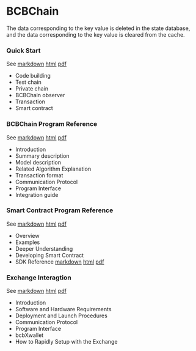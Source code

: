 # BCBChain

The data corresponding to the key value is deleted in the state database, and the data corresponding to the key value is cleared from the cache.

### Quick Start

See	[markdown](https://github.com/bcbchain/bcbchain/blob/master/doc/BCBChain_V2.0_Quick_Start_en.md) [html](https://www.bcbchain.io/static/bcbchain-docs/#/en/BCBChain_V2.0_Quick_Start_en) [pdf](https://github.com/bcbchain/bcbchain/blob/master/doc/BCBChain_V2.0_Quick_Start_en.pdf)

- Code building
- Test chain
- Private chain
- BCBChain observer
- Transaction
- Smart contract

### BCBChain Program Reference

See [markdown](https://github.com/bcbchain/bcbchain/blob/master/doc/BCBChain_V2.0_Program_Reference_en.md) [html](https://www.bcbchain.io/static/bcbchain-docs/#/en/BCBChain_V2.0_Program_Reference_en) [pdf](https://github.com/bcbchain/bcbchain/blob/master/doc/BCBChain_V2.0_Program_Reference_en.pdf)

- Introduction
- Summary description
- Model description
- Related Algorithm Explanation
- Transaction format
- Communication Protocol
- Program Interface
- Integration guide

### Smart Contract Program Reference

See [markdown](https://github.com/bcbchain/sdk/blob/master/doc/BCBChain_V2.0_Smart_Contract_Program_Guide_en.md) [html](https://www.bcbchain.io/static/bcbchain-docs/#/en/BCBChain_V2.0_Smart_Contract_Program_Guide_en) [pdf](https://github.com/bcbchain/sdk/blob/master/doc/BCBChain_V2.0_Smart_Contract_Program_Guide_en.pdf)

- Overview
- Examples
- Deeper Understanding
- Developing Smart Contract
- SDK Reference [markdown](https://github.com/bcbchain/sdk/blob/master/doc/BCBChain_V2.0_Smart_Contract_SDK_Reference_en.md) [html](https://www.bcbchain.io/static/bcbchain-docs/#/en/BCBChain_V2.0_Smart_Contract_SDK_Reference_en) [pdf](https://github.com/bcbchain/sdk/blob/master/doc/BCBChain_V2.0_Smart_Contract_SDK_Reference_en.pdf)

### Exchange Interagtion

See [markdown](https://github.com/bcbchain/xwallet/blob/master/doc/BCBChain_V2.0_Quick_Start_For_Exchanges_en.md) [html](https://www.bcbchain.io/static/bcbchain-docs/#/en/BCBChain_V2.0_Quick_Start_For_Exchanges_en) [pdf](https://github.com/bcbchain/xwallet/blob/master/doc/BCBChain_V2.0_Quick_Start_For_Exchanges_en.pdf)

- Introduction
- Software and Hardware Requirements
- Deployment and Launch Procedures
- Communication Protocol
- Program Interface
- bcbXwallet
- How to Rapidly Setup with the Exchange
